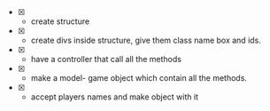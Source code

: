 - [x] - create structure
- [X] - create divs inside structure, give them class name box and ids.
- [X] - have a controller that call all the methods
- [X] - make a model- game object which contain all the methods.
- [X] - accept players names and make object with it